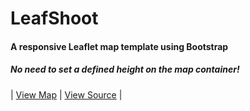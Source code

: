 LeafShoot
======
#### A responsive Leaflet map template using Bootstrap

##### No need to set a defined height on the map container!

| [View Map](https://tforward.github.io/LeafShoot/) | [View Source](https://github.com/tforward/LeafShoot) |
